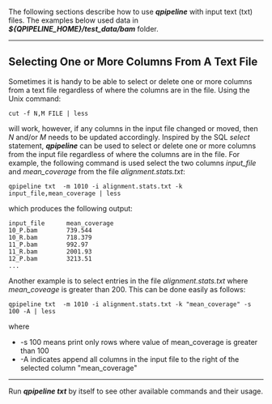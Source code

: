 

The following sections describe how to use **_qpipeline_** with input text (txt) files.  The examples below used data in **_${QPIPELINE_HOME}/test_data/bam_** folder.

---
## Selecting One or More Columns From A Text File
Sometimes it is handy to be able to select or delete one or more columns from a text file regardless of where the columns are in the file.   Using the Unix command:
```
cut -f N,M FILE | less
```
will work, however, if any columns in the input file changed or moved, then _N_ and/or _M_ needs to be updated accordingly.  Inspired by the SQL _select_ statement, **_qpipeline_** can be used to select or delete one or more columns from the input file regardless of where the columns are in the file.  For example, the following command is used select the two columns _input_file_ and _mean_coverage_ from the file _alignment.stats.txt_:
```
qpipeline txt  -m 1010 -i alignment.stats.txt -k input_file,mean_coverage | less
```
which produces the following output:
```
input_file      mean_coverage
10_P.bam        739.544
10_R.bam        718.379
11_P.bam        992.97
11_R.bam        2001.93
12_P.bam        3213.51
...
```

Another example is to select entries in the file _alignment.stats.txt_ where _mean_coveage_ is greater than 200.    This can be done easily as follows:
```
qpipeline txt  -m 1010 -i alignment.stats.txt -k "mean_coverage" -s 100 -A | less
```
where
* -s 100 means print only rows where value of mean_coverage is greater than 100
* -A indicates append all columns in the input file to the right of the selected column "mean_coverage"

---

Run **_qpipeline txt_** by itself to see other available commands and their usage.

